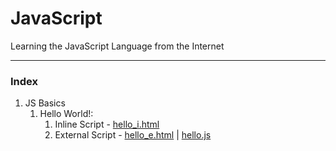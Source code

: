 # JavaScript
Learning the JavaScript Language from the Internet

<hr/>

### Index

1. JS Basics
   1. Hello World!:
      1. Inline Script - [hello_i.html](https://github.com/Ch-sriram/JavaScript/blob/master/JS%20Basics/hello_i.html)
      2. External Script - [hello_e.html](https://github.com/Ch-sriram/JavaScript/blob/master/JS%20Basics/hello_e.html) | [hello.js](https://github.com/Ch-sriram/JavaScript/blob/master/JS%20Basics/scripts/hello.js)